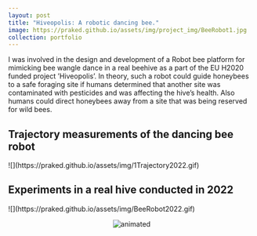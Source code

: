```yaml
---
layout: post
title: "Hiveopolis: A robotic dancing bee."
image: https://praked.github.io/assets/img/project_img/BeeRobot1.jpg
collection: portfolio
---
```

I was involved in the design and development of a Robot bee platform for mimicking bee wangle dance in a real beehive as a part of
the EU H2020 funded project ’Hiveopolis’. In theory, such a robot could guide honeybees to a safe foraging site if humans determined that another site was contaminated with pesticides and was affecting the hive’s health. Also humans could direct honeybees away from a site that was being reserved for wild bees.

<!-- <h2 align="left">Trajectory measurements of the dancing bee robot</h2>
![](https://praked.github.io/assets/img/1Trajectory2022.gif)

<h2 align="left">Experiments in a real hive conducted in 2022</h2>
![](https://praked.github.io/assets/img/BeeRobot2022.gif) -->

<h2 align="left">Trajectory measurements of the dancing bee robot</h2>
![](https://praked.github.io/assets/img/1Trajectory2022.gif)

<h2 align="left">Experiments in a real hive conducted in 2022</h2>
![](https://praked.github.io/assets/img/BeeRobot2022.gif)
<p align="center">
  <img src="https://praked.github.io/assets/img/BeeRobot2022.gif" alt="animated" />
</p>
